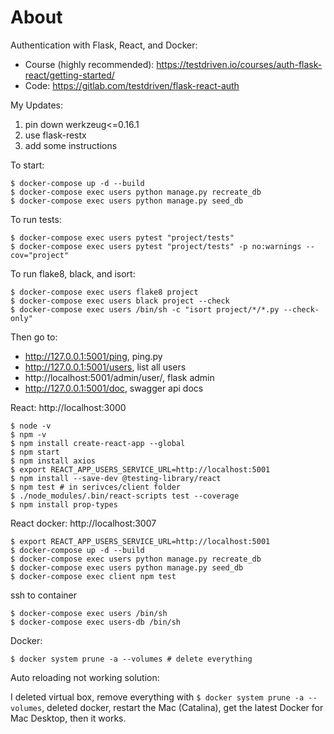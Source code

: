 # About

Authentication with Flask, React, and Docker:

- Course (highly recommended): https://testdriven.io/courses/auth-flask-react/getting-started/
- Code: https://gitlab.com/testdriven/flask-react-auth

My Updates:

1. pin down werkzeug<=0.16.1
2. use flask-restx
3. add some instructions

To start:
```
$ docker-compose up -d --build
$ docker-compose exec users python manage.py recreate_db
$ docker-compose exec users python manage.py seed_db
```

To run tests:

```
$ docker-compose exec users pytest "project/tests"
$ docker-compose exec users pytest "project/tests" -p no:warnings --cov="project"
```

To run flake8, black, and isort:

```
$ docker-compose exec users flake8 project
$ docker-compose exec users black project --check
$ docker-compose exec users /bin/sh -c "isort project/*/*.py --check-only"
```

Then go to:
 - http://127.0.0.1:5001/ping, ping.py
 - http://127.0.0.1:5001/users, list all users
 - http://localhost:5001/admin/user/, flask admin
 - http://127.0.0.1:5001/doc, swagger api docs

 React: http://localhost:3000

 ```
 $ node -v
 $ npm -v
 $ npm install create-react-app --global
 $ npm start
 $ npm install axios
 $ export REACT_APP_USERS_SERVICE_URL=http://localhost:5001
 $ npm install --save-dev @testing-library/react
 $ npm test # in serivces/client folder
 $ ./node_modules/.bin/react-scripts test --coverage
 $ npm install prop-types
 ```

 React docker: http://localhost:3007

 ```
 $ export REACT_APP_USERS_SERVICE_URL=http://localhost:5001
 $ docker-compose up -d --build
 $ docker-compose exec users python manage.py recreate_db
 $ docker-compose exec users python manage.py seed_db
 $ docker-compose exec client npm test
 ```

 ssh to container

 ```
 $ docker-compose exec users /bin/sh
 $ docker-compose exec users-db /bin/sh
 ```


Docker:
```
$ docker system prune -a --volumes # delete everything
```

Auto reloading not working solution:

I deleted virtual box, remove everything with `$ docker system prune -a --volumes`, deleted docker, restart the Mac (Catalina), get the latest Docker for Mac Desktop, then it works. 
